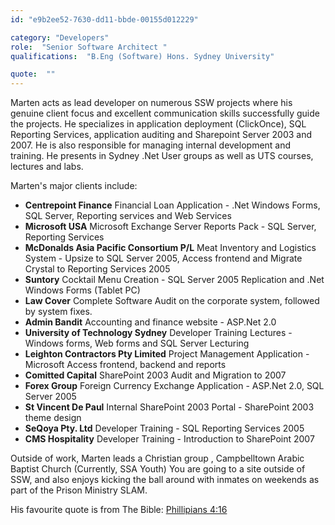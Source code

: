 ```yaml
---
id: "e9b2ee52-7630-dd11-bbde-00155d012229"

category: "Developers"
role:  "Senior Software Architect "
qualifications:  "B.Eng (Software) Hons. Sydney University"

quote:  ""
---
```


Marten acts as lead developer on numerous SSW projects where his genuine client focus and excellent communication skills successfully guide the projects. He specializes in application deployment (ClickOnce), SQL Reporting Services, application auditing and Sharepoint Server 2003 and 2007. He is also responsible for managing internal development and training. He presents in Sydney .Net User groups as well as UTS courses, lectures and labs.

Marten's major clients include: 

*   **Centrepoint Finance** Financial Loan Application - .Net Windows Forms, SQL Server, Reporting services and Web Services 
*   **Microsoft USA** Microsoft Exchange Server Reports Pack - SQL Server, Reporting Services
*   **McDonalds Asia Pacific Consortium P/L** Meat Inventory and Logistics System - Upsize to SQL Server 2005, Access frontend and Migrate Crystal to Reporting Services 2005
*   **Suntory** Cocktail Menu Creation - SQL Server 2005 Replication and .Net Windows Forms (Tablet PC)
*   **Law Cover** Complete Software Audit on the corporate system, followed by system fixes.
*   **Admin Bandit** Accounting and finance website - ASP.Net 2.0
*   **University of Technology Sydney** Developer Training Lectures - Windows forms, Web forms and SQL Server Lecturing
*   **Leighton Contractors Pty Limited** Project Management Application - Microsoft Access frontend, backend and reports 
*   **Comitted Capital** SharePoint 2003 Audit and Migration to 2007 
*   **Forex Group** Foreign Currency Exchange Application - ASP.Net 2.0, SQL Server 2005 
*   **St Vincent De Paul** Internal SharePoint 2003 Portal - SharePoint 2003 theme design 
*   **SeQoya Pty. Ltd** Developer Training - SQL Reporting Services 2005 
*   **CMS Hospitality** Developer Training - Introduction to SharePoint 2007 

Outside of work, Marten leads a Christian group , Campbelltown Arabic Baptist Church (Currently, SSA Youth) You are going to a site outside of SSW, and also enjoys kicking the ball around with inmates on weekends as part of the Prison Ministry SLAM. 

His favourite quote is from The Bible: [Phillipians 4:16](http://www.biblegateway.com/passage/?search=Phillipians%204:13&version=50%3b)